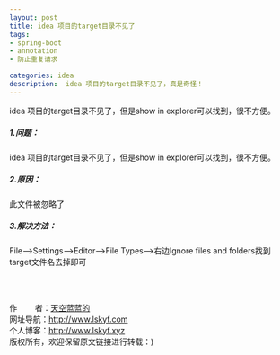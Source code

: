 ```yaml
---
layout: post
title: idea 项目的target目录不见了
tags:
- spring-boot 
- annotation
- 防止重复请求

categories: idea
description:  idea 项目的target目录不见了，真是奇怪！
---
```

idea 项目的target目录不见了，但是show in explorer可以找到，很不方便。
<!-- more -->

##### 1.问题： #####
idea 项目的target目录不见了，但是show in explorer可以找到，很不方便。
##### 2.原因： #####
此文件被忽略了
##### 3.解决方法： #####
File-->Settings-->Editor-->File Types-->右边Ignore files and folders找到target文件名去掉即可

<br/>
<br/>

作&nbsp;&nbsp;&nbsp;&nbsp;&nbsp;&nbsp;&nbsp;&nbsp;者：<a href="#">天空蓝蓝的</a> <br>
网址导航：<a href="http://www.lskyf.com" target="_blank">http://www.lskyf.com</a> <br>
个人博客：<a href="http://www.lskyf.xyz" target="_blank">http://www.lskyf.xyz</a> <br>
版权所有，欢迎保留原文链接进行转载：) <br>